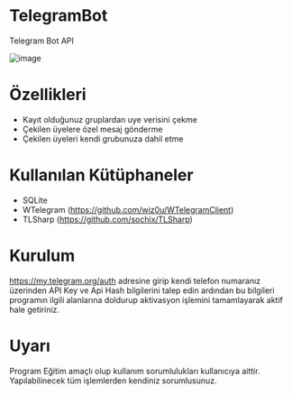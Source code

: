 # TelegramBot
Telegram Bot API

![image](https://user-images.githubusercontent.com/11911889/159340574-c38728b0-106c-4b36-83c6-1f70bc81091c.png)


# Özellikleri
- Kayıt olduğunuz gruplardan uye verisini çekme
- Çekilen üyelere özel mesaj gönderme
- Çekilen üyeleri kendi grubunuza dahil etme

# Kullanılan Kütüphaneler
- SQLite
- WTelegram (https://github.com/wiz0u/WTelegramClient)
- TLSharp (https://github.com/sochix/TLSharp)

# Kurulum
https://my.telegram.org/auth adresine girip kendi telefon numaranız üzerinden API Key ve Api Hash bilgilerini talep edin ardından bu bilgileri programın ilgili alanlarına doldurup aktivasyon işlemini tamamlayarak aktif hale getiriniz.

# Uyarı
Program Eğitim amaçlı olup kullanım sorumlulukları kullanıcıya aittir. Yapılabilinecek tüm işlemlerden kendiniz sorumlusunuz.

